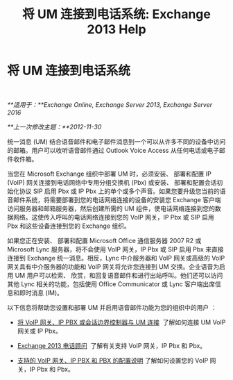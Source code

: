 ﻿---
title: '将 UM 连接到电话系统: Exchange 2013 Help'
TOCTitle: 将 UM 连接到电话系统
ms:assetid: 92c3e029-f732-4d6d-b147-2b3006d5f088
ms:mtpsurl: https://technet.microsoft.com/zh-cn/library/JJ673544(v=EXCHG.150)
ms:contentKeyID: 50556636
ms.date: 05/21/2018
mtps_version: v=EXCHG.150
ms.translationtype: MT
---

# 将 UM 连接到电话系统

 

_**适用于：**Exchange Online, Exchange Server 2013, Exchange Server 2016_

_**上一次修改主题：**2012-11-30_

统一消息 (UM) 结合语音邮件和电子邮件消息到一个可以从许多不同的设备中访问的邮箱。用户可以收听语音邮件通过 Outlook Voice Access 从任何电话或电子邮件收件箱。

当您在 Microsoft Exchange 组织中部署 UM 时，必须安装、 部署和配置 IP (VoIP) 网关连接到电话网络中专用分组交换机 (Pbx) 或安装、 部署和配置会话初始化协议 SIP 启用 Pbx 或 IP Pbx 上的单个或多个声音。如果您要升级您当前的语音邮件系统，将需要部署到您的电话网络连接的设备的安装您 Exchange 客户端访问服务器和邮箱服务器，然后创建所需的 UM 组件，使电话网络连接到您的数据网络。这使传入呼叫的电话网络连接到您的 VoIP 网关，IP Pbx 或 SIP 启用 Pbx 和这些设备连接到您的 Exchange 组织。

如果您正在安装、 部署和配置 Microsoft Office 通信服务器 2007 R2 或 Microsoft Lync 服务器，将不会使用 VoIP 网关，IP Pbx 或 SIP 启用 Pbx 来直接连接到 Exchange 统一消息。相反，Lync 中介服务器和 VoIP 网关或高级的 VoIP 网关具有中介服务器的功能和 VoIP 网关将允许您连接到 UM 交换。企业语音为启用 UM 用户可以检索、 欣赏，和回复语音邮件和进行出站呼叫。他们还可以访问其他 Lync 相关的功能，包括使用 Office Communicator 或 Lync 客户端出席信息和即时消息 (IM)。

以下信息将帮助您设置和部署 UM 并启用语音邮件功能为您的组织中的用户 ︰

  - [将 VoIP 网关、IP PBX 或会话边界控制器与 UM 连接](connect-a-voip-gateway-ip-pbx-or-session-border-controller-to-um-exchange-2013-help.md)  了解如何连接 UM VoIP 网关或 IP Pbx。

  - [Exchange 2013 电话顾问](telephony-advisor-for-exchange-2013-exchange-2013-help.md)  了解有关支持 VoIP 网关，IP Pbx 和 Pbx。

  - [支持的 VoIP 网关、IP PBX 和 PBX 的配置说明](configuration-notes-for-supported-voip-gateways-ip-pbxs-and-pbxs-exchange-2013-help.md) 了解如何设置您的 VoIP 网关，IP Pbx 和 Pbx。

